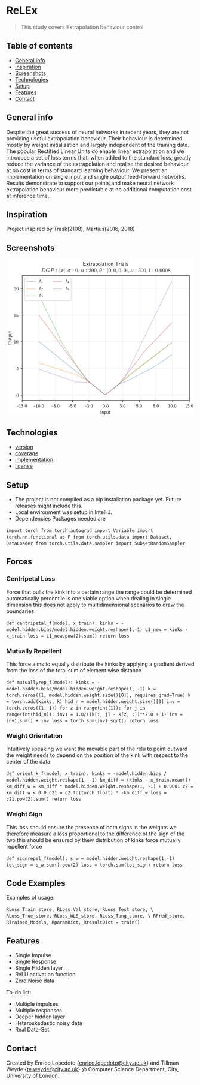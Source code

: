 # ReLEx
> This study covers Extrapolation behaviour control

## Table of contents
* [General info](#general-info)
* [Inspiration](#inspiration)
* [Screenshots](#screenshots)
* [Technologies](#technologies)
* [Setup](#setup)
* [Features](#features)
* [Contact](#contact)

## General info
Despite the great success of neural networks in recent years, they are not providing useful extrapolation behaviour. 
Their behaviour is determined mostly by weight initialisation and largely independent of the training data. 
The popular Rectified Linear Units do enable linear extrapolation and we introduce a set of loss terms that, when added to the standard loss, greatly reduce the variance of the extrapolation and realise the desired behaviour at no cost in terms of standard learning behaviour. 
We present an implementation on single input and single output feed-forward networks. Results demonstrate to support our points and make neural network extrapolation behaviour more predictable at no additional computation cost at inference time.

## Inspiration
Project inspired by Trask(2108), Martius(2016, 2018)

## Screenshots
![Example screenshot](./SpagPred_abs_MSE_spaghmsefinal_cab2d5e8-bcc7-11ea-b8b7-b888e395c23b.png)

## Technologies
* [version](https://img.shields.io/badge/version-1.1-green)
* [coverage](https://img.shields.io/badge/completion-80%25-yellowgreen)
* [implementation](https://img.shields.io/badge/implementation-PyTorch-red)
* [license](https://img.shields.io/badge/license-AGPL-blue)

## Setup
* The project is not compiled as a pip installation package yet. Future releases might include this.
* Local environment was setup in IntelliJ. 
* Dependencies Packages needed are 

`import torch
from torch.autograd import Variable
import torch.nn.functional as F
from torch.utils.data import Dataset, DataLoader
from torch.utils.data.sampler import SubsetRandomSampler
`

## Forces
### Centripetal Loss
Force that pulls the kink into a certain range
the range could be determined automatically
percentile is one viable option when dealing in single dimension
this does not apply to multidimensional scenarios to draw the boundaries

`def centripetal_f(model, x_train):
    kinks = -model.hidden.bias/model.hidden.weight.reshape(1,-1)
    L1_new = kinks - x_train
    loss = L1_new.pow(2).sum()
    return loss
`

### Mutually Repellent
This force aims to equally distribute the kinks
by applying a gradient derived from the loss of the total
sum of element wise distance

`def mutuallyrep_f(model):
    kinks = -model.hidden.bias/model.hidden.weight.reshape(1, -1)
    k = torch.zeros((1, model.hidden.weight.size()[0]), requires_grad=True)
    k = torch.add(kinks, k)
    hid_n = model.hidden.weight.size()[0]
    inv = torch.zeros((1, 1))
    for z in range(int(1)):
        for j in range(int(hid_n)):
            inv1 = 1.0/((k[:, j] - k[z, :])**2.0 + 1)
            inv = inv1.sum() + inv
    loss = torch.sum(inv).sqrt()
    return loss
`

### Weight Orientation
Intuitively speaking we want the movable part of the relu to point outward
the weight needs to depend on the position of the kink with respect to the
center of the data

`def orient_k_f(model, x_train):
    kinks = -model.hidden.bias / model.hidden.weight.reshape(1, -1)
    km_diff = (kinks - x_train.mean())
    km_diff_w = km_diff * model.hidden.weight.reshape(1, -1) + 0.0001
    c2 = km_diff_w < 0.0
    c21 = c2.to(torch.float) * -km_diff_w
    loss = c21.pow(2).sum()
    return loss
`

### Weight Sign
This loss should ensure the presence of both signs in the weights
we therefore measure a loss proportional to the difference of the sign of the two
this should be ensured by thew distribution of kinks force mutually repellent force

`def signrepel_f(model):
    s_w = model.hidden.weight.reshape(1,-1)
    tot_sign = s_w.sum().pow(2)
    loss = torch.sum(tot_sign)
    return loss
 `

## Code Examples
Examples of usage:

`RLoss_Train_store, RLoss_Val_store, RLoss_Test_store, \
    RLoss_True_store, RLoss_WLS_store, RLoss_Tang_store, \
    RPred_store, RTrained_Models, RparamDict, RresultDict = train()
`

## Features
* Single Impulse
* Single Response
* Single Hidden layer
* ReLU activation function
* Zero Noise data

To-do list:
* Multiple impulses
* Multiple responses
* Deeper hidden layer
* Heteroskedastic noisy data
* Real Data-Set


## Contact
Created by Enrico Lopedoto {enrico.lopedoto@city.ac.uk} and Tillman Weyde {te.weyde@city.ac.uk} @ Computer Science Department, City, University of London.


